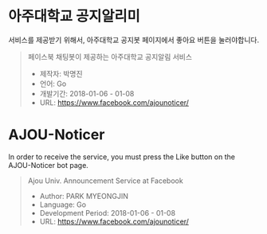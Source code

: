 # 아주대학교 공지알리미
서비스를 제공받기 위해서, 아주대학교 공지봇 페이지에서 좋아요 버튼을 눌러야합니다.
> 페이스북 채팅봇이 제공하는 아주대학교 공지알림 서비스
> * 제작자: 박명진
> * 언어: Go
> * 개발기간: 2018-01-06 - 01-08
> * URL: https://www.facebook.com/ajounoticer/

# AJOU-Noticer
In order to receive the service, you must press the Like button on the AJOU-Noticer bot page.
> Ajou Univ. Announcement Service at Facebook
> * Author: PARK MYEONGJIN
> * Language: Go
> * Development Period: 2018-01-06 - 01-08
> * URL: https://www.facebook.com/ajounoticer/

